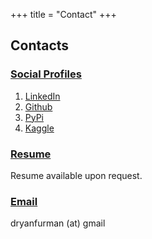 +++
title = "Contact"
+++

## Contacts

### <ins>Social Profiles</ins>

1. [LinkedIn](https://www.linkedin.com/in/daniel-furman-702b02160/)
2. [Github](https://github.com/daniel-furman)
3. [PyPi](https://pypi.org/user/daniel-furman/)
4. [Kaggle](https://www.kaggle.com/dryanfurman)

### <ins>Resume</ins>

Resume available upon request. 

### <ins>Email</ins>

dryanfurman (at) gmail
